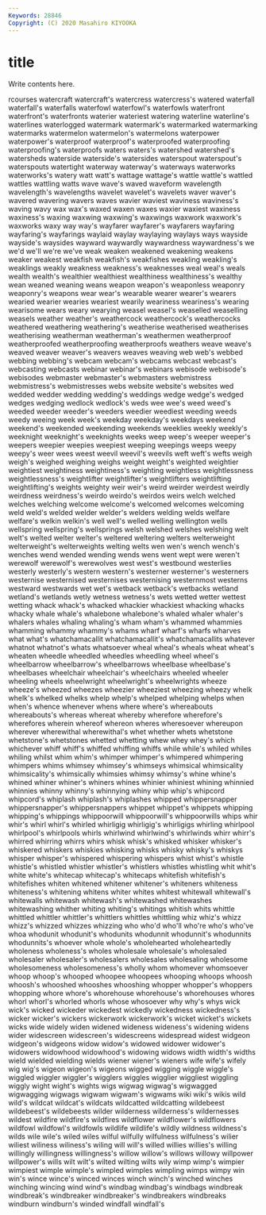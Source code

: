 ```yaml
---
Keywords: 28846
Copyright: (C) 2020 Masahiro KIYOOKA
---
```


# title

Write contents here.

rcourses watercraft watercraft's watercress watercress's watered waterfall waterfall's
waterfalls waterfowl waterfowl's waterfowls waterfront waterfront's waterfronts waterier wateriest watering
waterline waterline's waterlines waterlogged watermark watermark's watermarked watermarking watermarks watermelon
watermelon's watermelons waterpower waterpower's waterproof waterproof's waterproofed waterproofing waterproofing's waterproofs
waters waters's watershed watershed's watersheds waterside waterside's watersides waterspout waterspout's
waterspouts watertight waterway waterway's waterways waterworks waterworks's watery watt watt's
wattage wattage's wattle wattle's wattled wattles wattling watts wave wave's
waved waveform wavelength wavelength's wavelengths wavelet wavelet's wavelets waver waver's
wavered wavering wavers waves wavier waviest waviness waviness's waving wavy
wax wax's waxed waxen waxes waxier waxiest waxiness waxiness's waxing
waxwing waxwing's waxwings waxwork waxwork's waxworks waxy way way's wayfarer
wayfarer's wayfarers wayfaring wayfaring's wayfarings waylaid waylay waylaying waylays ways
wayside wayside's waysides wayward waywardly waywardness waywardness's we we'd we'll
we're we've weak weaken weakened weakening weakens weaker weakest weakfish
weakfish's weakfishes weakling weakling's weaklings weakly weakness weakness's weaknesses weal
weal's weals wealth wealth's wealthier wealthiest wealthiness wealthiness's wealthy wean
weaned weaning weans weapon weapon's weaponless weaponry weaponry's weapons wear
wear's wearable wearer wearer's wearers wearied wearier wearies weariest wearily
weariness weariness's wearing wearisome wears weary wearying weasel weasel's weaselled
weaselling weasels weather weather's weathercock weathercock's weathercocks weathered weathering weathering's
weatherise weatherised weatherises weatherising weatherman weatherman's weathermen weatherproof weatherproofed weatherproofing
weatherproofs weathers weave weave's weaved weaver weaver's weavers weaves weaving
web web's webbed webbing webbing's webcam webcam's webcams webcast webcast's
webcasting webcasts webinar webinar's webinars webisode webisode's webisodes webmaster webmaster's
webmasters webmistress webmistress's webmistresses webs website website's websites wed wedded
wedder wedding wedding's weddings wedge wedge's wedged wedges wedging wedlock
wedlock's weds wee wee's weed weed's weeded weeder weeder's weeders
weedier weediest weeding weeds weedy weeing week week's weekday weekday's
weekdays weekend weekend's weekended weekending weekends weeklies weekly weekly's weeknight
weeknight's weeknights weeks weep weep's weeper weeper's weepers weepier weepies
weepiest weeping weepings weeps weepy weepy's weer wees weest weevil
weevil's weevils weft weft's wefts weigh weigh's weighed weighing weighs
weight weight's weighted weightier weightiest weightiness weightiness's weighting weightless weightlessness
weightlessness's weightlifter weightlifter's weightlifters weightlifting weightlifting's weights weighty weir weir's
weird weirder weirdest weirdly weirdness weirdness's weirdo weirdo's weirdos weirs
welch welched welches welching welcome welcome's welcomed welcomes welcoming weld
weld's welded welder welder's welders welding welds welfare welfare's welkin
welkin's well well's welled welling wellington wells wellspring wellspring's wellsprings
welsh welshed welshes welshing welt welt's welted welter welter's weltered
weltering welters welterweight welterweight's welterweights welting welts wen wen's wench
wench's wenches wend wended wending wends wens went wept were
weren't werewolf werewolf's werewolves west west's westbound westerlies westerly westerly's
western western's westerner westerner's westerners westernise westernised westernises westernising westernmost
westerns westward westwards wet wet's wetback wetback's wetbacks wetland wetland's
wetlands wetly wetness wetness's wets wetted wetter wettest wetting whack
whack's whacked whackier whackiest whacking whacks whacky whale whale's whalebone
whalebone's whaled whaler whaler's whalers whales whaling whaling's wham wham's
whammed whammies whamming whammy whammy's whams wharf wharf's wharfs wharves
what what's whatchamacallit whatchamacallit's whatchamacallits whatever whatnot whatnot's whats whatsoever
wheal wheal's wheals wheat wheat's wheaten wheedle wheedled wheedles wheedling
wheel wheel's wheelbarrow wheelbarrow's wheelbarrows wheelbase wheelbase's wheelbases wheelchair wheelchair's
wheelchairs wheeled wheeler wheeling wheels wheelwright wheelwright's wheelwrights wheeze wheeze's
wheezed wheezes wheezier wheeziest wheezing wheezy whelk whelk's whelked whelks
whelp whelp's whelped whelping whelps when when's whence whenever whens
where where's whereabouts whereabouts's whereas whereat whereby wherefore wherefore's wherefores
wherein whereof whereon wheres wheresoever whereupon wherever wherewithal wherewithal's whet
whether whets whetstone whetstone's whetstones whetted whetting whew whey whey's
which whichever whiff whiff's whiffed whiffing whiffs while while's whiled
whiles whiling whilst whim whim's whimper whimper's whimpered whimpering whimpers
whims whimsey whimsey's whimseys whimsical whimsicality whimsicality's whimsically whimsies whimsy
whimsy's whine whine's whined whiner whiner's whiners whines whinier whiniest
whining whinnied whinnies whinny whinny's whinnying whiny whip whip's whipcord
whipcord's whiplash whiplash's whiplashes whipped whippersnapper whippersnapper's whippersnappers whippet whippet's
whippets whipping whipping's whippings whippoorwill whippoorwill's whippoorwills whips whir whir's
whirl whirl's whirled whirligig whirligig's whirligigs whirling whirlpool whirlpool's whirlpools
whirls whirlwind whirlwind's whirlwinds whirr whirr's whirred whirring whirrs whirs
whisk whisk's whisked whisker whisker's whiskered whiskers whiskies whisking whisks
whisky whisky's whiskys whisper whisper's whispered whispering whispers whist whist's
whistle whistle's whistled whistler whistler's whistlers whistles whistling whit whit's
white white's whitecap whitecap's whitecaps whitefish whitefish's whitefishes whiten whitened
whitener whitener's whiteners whiteness whiteness's whitening whitens whiter whites whitest
whitewall whitewall's whitewalls whitewash whitewash's whitewashed whitewashes whitewashing whither whiting
whiting's whitings whitish whits whittle whittled whittler whittler's whittlers whittles
whittling whiz whiz's whizz whizz's whizzed whizzes whizzing who who'd
who'll who're who's who've whoa whodunit whodunit's whodunits whodunnit whodunnit's
whodunnits whodunnits's whoever whole whole's wholehearted wholeheartedly wholeness wholeness's wholes
wholesale wholesale's wholesaled wholesaler wholesaler's wholesalers wholesales wholesaling wholesome wholesomeness
wholesomeness's wholly whom whomever whomsoever whoop whoop's whooped whoopee whoopees
whooping whoops whoosh whoosh's whooshed whooshes whooshing whopper whopper's whoppers
whopping whore whore's whorehouse whorehouse's whorehouses whores whorl whorl's whorled
whorls whose whosoever why why's whys wick wick's wicked wickeder
wickedest wickedly wickedness wickedness's wicker wicker's wickers wickerwork wickerwork's wicket
wicket's wickets wicks wide widely widen widened wideness wideness's widening
widens wider widescreen widescreen's widescreens widespread widest widgeon widgeon's widgeons
widow widow's widowed widower widower's widowers widowhood widowhood's widowing widows
width width's widths wield wielded wielding wields wiener wiener's wieners
wife wife's wifely wig wig's wigeon wigeon's wigeons wigged wigging
wiggle wiggle's wiggled wiggler wiggler's wigglers wiggles wigglier wiggliest wiggling
wiggly wight wight's wights wigs wigwag wigwag's wigwagged wigwagging wigwags
wigwam wigwam's wigwams wiki wiki's wikis wild wild's wildcat wildcat's
wildcats wildcatted wildcatting wildebeest wildebeest's wildebeests wilder wilderness wilderness's wildernesses
wildest wildfire wildfire's wildfires wildflower wildflower's wildflowers wildfowl wildfowl's wildfowls
wildlife wildlife's wildly wildness wildness's wilds wile wile's wiled wiles
wilful wilfully wilfulness wilfulness's wilier wiliest wiliness wiliness's wiling will
will's willed willies willies's willing willingly willingness willingness's willow willow's
willows willowy willpower willpower's wills wilt wilt's wilted wilting wilts
wily wimp wimp's wimpier wimpiest wimple wimple's wimpled wimples wimpling
wimps wimpy win win's wince wince's winced winces winch winch's
winched winches winching wincing wind wind's windbag windbag's windbags windbreak
windbreak's windbreaker windbreaker's windbreakers windbreaks windburn windburn's winded windfall windfall's
